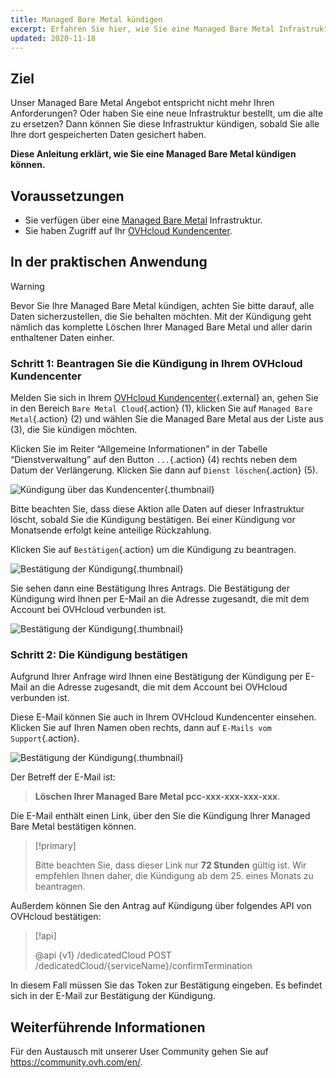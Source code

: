 ```yaml
---
title: Managed Bare Metal kündigen
excerpt: Erfahren Sie hier, wie Sie eine Managed Bare Metal Infrastruktur kündigen können
updated: 2020-11-18
---
```


## Ziel

Unser Managed Bare Metal Angebot entspricht nicht mehr Ihren Anforderungen? Oder haben Sie eine neue Infrastruktur bestellt, um die alte zu ersetzen? Dann können Sie diese Infrastruktur kündigen, sobald Sie alle Ihre dort gespeicherten Daten gesichert haben.  

**Diese Anleitung erklärt, wie Sie eine Managed Bare Metal kündigen können.** 

## Voraussetzungen

- Sie verfügen über eine [Managed Bare Metal](https://www.ovhcloud.com/de/managed-bare-metal/) Infrastruktur.
- Sie haben Zugriff auf Ihr [OVHcloud Kundencenter](https://www.ovh.com/auth/?action=gotomanager&from=https://www.ovh.de/&ovhSubsidiary=de).

## In der praktischen Anwendung

>[!warning]
>
> Bevor Sie Ihre Managed Bare Metal kündigen, achten Sie bitte darauf, alle Daten sicherzustellen, die Sie behalten möchten. Mit der Kündigung geht nämlich das komplette Löschen Ihrer Managed Bare Metal und aller darin enthaltener Daten einher.
>

### Schritt 1: Beantragen Sie die Kündigung in Ihrem OVHcloud Kundencenter

Melden Sie sich in Ihrem [OVHcloud Kundencenter](https://www.ovh.com/auth/?action=gotomanager&from=https://www.ovh.de/&ovhSubsidiary=de){.external} an, gehen Sie in den Bereich `Bare Metal Cloud`{.action} (1), klicken Sie auf `Managed Bare Metal`{.action} (2) und wählen Sie die Managed Bare Metal aus der Liste aus (3), die Sie kündigen möchten.

Klicken Sie im Reiter “Allgemeine Informationen” in der Tabelle “Dienstverwaltung” auf den Button `...`{.action} (4) rechts neben dem Datum der Verlängerung. Klicken Sie dann auf `Dienst löschen`{.action} (5).

![Kündigung über das Kundencenter](images_resiliation1.png){.thumbnail}

Bitte beachten Sie, dass diese Aktion alle Daten auf dieser Infrastruktur löscht, sobald Sie die Kündigung bestätigen. Bei einer Kündigung vor Monatsende erfolgt keine anteilige Rückzahlung.

Klicken Sie auf `Bestätigen`{.action} um die Kündigung zu beantragen.

![Bestätigung der Kündigung](images_resiliation2.png){.thumbnail}

Sie sehen dann eine Bestätigung Ihres Antrags. Die Bestätigung der Kündigung wird Ihnen per E-Mail an die Adresse zugesandt, die mit dem Account bei OVHcloud verbunden ist.

![Bestätigung der Kündigung](images_resiliation3.png){.thumbnail}

### Schritt 2: Die Kündigung bestätigen

Aufgrund Ihrer Anfrage wird Ihnen eine Bestätigung der Kündigung per E-Mail an die Adresse zugesandt, die mit dem Account bei OVHcloud verbunden ist. 

Diese E-Mail können Sie auch in Ihrem OVHcloud Kundencenter einsehen. Klicken Sie auf Ihren Namen oben rechts, dann auf `E-Mails vom Support`{.action}.

![Bestätigung der Kündigung](images_resiliation4.png){.thumbnail}

Der Betreff der E-Mail ist:

> **Löschen Ihrer Managed Bare Metal pcc-xxx-xxx-xxx-xxx**.

Die E-Mail enthält einen Link, über den Sie die Kündigung Ihrer Managed Bare Metal bestätigen können.

> [!primary]
>
> Bitte beachten Sie, dass dieser Link nur **72 Stunden** gültig ist. Wir empfehlen Ihnen daher, die Kündigung ab dem 25\. eines Monats zu beantragen.
>

Außerdem können Sie den Antrag auf Kündigung über folgendes API von OVHcloud bestätigen:

> [!api]
>
> @api {v1} /dedicatedCloud POST /dedicatedCloud/{serviceName}/confirmTermination
>

In diesem Fall müssen Sie das Token zur Bestätigung eingeben. Es befindet sich in der E-Mail zur Bestätigung der Kündigung.

## Weiterführende Informationen

Für den Austausch mit unserer User Community gehen Sie auf <https://community.ovh.com/en/>.
